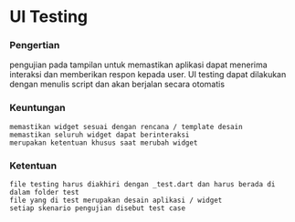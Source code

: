 # UI Testing

### Pengertian

pengujian pada tampilan untuk memastikan aplikasi dapat menerima interaksi dan memberikan respon
kepada user. UI testing dapat dilakukan dengan menulis script dan akan berjalan secara otomatis

### Keuntungan

    memastikan widget sesuai dengan rencana / template desain
    memastikan seluruh widget dapat berinteraksi
    merupakan ketentuan khusus saat merubah widget

### Ketentuan

    file testing harus diakhiri dengan _test.dart dan harus berada di dalam folder test
    file yang di test merupakan desain aplikasi / widget
    setiap skenario pengujian disebut test case
    
    